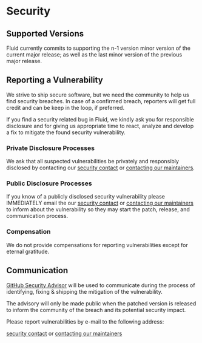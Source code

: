 # Security 

## Supported Versions

Fluid currently commits to supporting the n-1 version minor version of the current major release;
as well as the last minor version of the previous major release.

## Reporting a Vulnerability

We strive to ship secure software, but we need the community to help us find security breaches. In case of a confirmed breach, reporters will get full credit and can be keep in the loop, if preferred.

If you find a security related bug in Fluid, we kindly ask you for responsible disclosure and for giving us appropriate time to react, analyze and develop a fix to mitigate the found security vulnerability.

### Private Disclosure Processes

We ask that all suspected vulnerabilities be privately and responsibly disclosed by contacting our [security contact](SECURITY_CONTACTS) or [contacting our maintainers](mailto:fluid.opensource.project@gmail.com).

### Public Disclosure Processes

If you know of a publicly disclosed security vulnerability please IMMEDIATELY email the our [security contact](SECURITY_CONTACTS) or [contacting our maintainers](mailto:fluid.opensource.project@gmail.com) to inform about the vulnerability so they may start the patch, release, and communication process.

### Compensation

We do not provide compensations for reporting vulnerabilities except for eternal gratitude.

## Communication

[GitHub Security Advisor](https://github.com/fluid-cloudnative/fluid/security/advisories) will be used to communicate during the process of identifying, fixing & shipping the mitigation of the vulnerability.

The advisory will only be made public when the patched version is released to inform the community of the breach and its potential security impact.

Please report vulnerabilities by e-mail to the following address: 

[security contact](SECURITY_CONTACTS) or [contacting our maintainers](mailto:fluid.opensource.project@gmail.com) 
